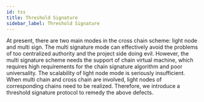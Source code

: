 ```yaml
---
id: tss
title: Threshold Signature
sidebar_label: Threshold Signature
---
```


At present, there are two main modes in the cross chain scheme: light node and multi sign. The multi signature mode can effectively avoid the problems of too centralized authority and the project side doing evil. However, the multi signature scheme needs the support of chain virtual machine, which requires high requirements for the chain signature algorithm and poor universality. The scalability of light node mode is seriously insufficient. When multi chain and cross chain are involved, light nodes of corresponding chains need to be realized. Therefore, we introduce a threshold signature protocol to remedy the above defects.